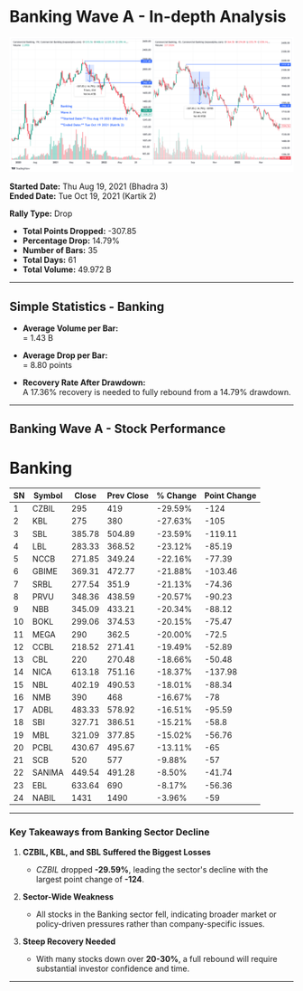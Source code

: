 # **Banking Wave A - In-depth Analysis**  

![Banking Wave A](images/BankingWaveA.png)

**Started Date:** Thu Aug 19, 2021 (Bhadra 3)  
**Ended Date:** Tue Oct 19, 2021 (Kartik 2)  

**Rally Type:** Drop  

- **Total Points Dropped:** -307.85  
- **Percentage Drop:** 14.79%  
- **Number of Bars:** 35  
- **Total Days:** 61  
- **Total Volume:** 49.972 B  

---

## Simple Statistics - Banking  

- **Average Volume per Bar:**  
    = 1.43  B  

- **Average Drop per Bar:**  
  = 8.80  points  

- **Recovery Rate After Drawdown:**  
  A 17.36% recovery is needed to fully rebound from a 14.79% drawdown.

---

## **Banking Wave A - Stock Performance**  

# Banking

| SN  | Symbol | Close   | Prev Close | % Change | Point Change |
|-----|--------|---------|------------|----------|--------------|
| 1   | CZBIL  | 295     | 419        | -29.59%  | -124         |
| 2   | KBL    | 275     | 380        | -27.63%  | -105         |
| 3   | SBL    | 385.78  | 504.89     | -23.59%  | -119.11      |
| 4   | LBL    | 283.33  | 368.52     | -23.12%  | -85.19       |
| 5   | NCCB   | 271.85  | 349.24     | -22.16%  | -77.39       |
| 6   | GBIME  | 369.31  | 472.77     | -21.88%  | -103.46      |
| 7   | SRBL   | 277.54  | 351.9      | -21.13%  | -74.36       |
| 8   | PRVU   | 348.36  | 438.59     | -20.57%  | -90.23       |
| 9   | NBB    | 345.09  | 433.21     | -20.34%  | -88.12       |
| 10  | BOKL   | 299.06  | 374.53     | -20.15%  | -75.47       |
| 11  | MEGA   | 290     | 362.5      | -20.00%  | -72.5        |
| 12  | CCBL   | 218.52  | 271.41     | -19.49%  | -52.89       |
| 13  | CBL    | 220     | 270.48     | -18.66%  | -50.48       |
| 14  | NICA   | 613.18  | 751.16     | -18.37%  | -137.98      |
| 15  | NBL    | 402.19  | 490.53     | -18.01%  | -88.34       |
| 16  | NMB    | 390     | 468        | -16.67%  | -78          |
| 17  | ADBL   | 483.33  | 578.92     | -16.51%  | -95.59       |
| 18  | SBI    | 327.71  | 386.51     | -15.21%  | -58.8        |
| 19  | MBL    | 321.09  | 377.85     | -15.02%  | -56.76       |
| 20  | PCBL   | 430.67  | 495.67     | -13.11%  | -65          |
| 21  | SCB    | 520     | 577        | -9.88%   | -57          |
| 22  | SANIMA | 449.54  | 491.28     | -8.50%   | -41.74       |
| 23  | EBL    | 633.64  | 690        | -8.17%   | -56.36       |
| 24  | NABIL  | 1431    | 1490       | -3.96%   | -59          |


---

### **Key Takeaways from Banking Sector Decline**    

1. **CZBIL, KBL, and SBL Suffered the Biggest Losses**  
   - *CZBIL* dropped **-29.59%**, leading the sector's decline with the largest point change of **-124**.  

2. **Sector-Wide Weakness**  
   - All stocks in the Banking sector fell, indicating broader market or policy-driven pressures rather than company-specific issues.  

3. **Steep Recovery Needed**  
   - With many stocks down over **20-30%**, a full rebound will require substantial investor confidence and time.
---